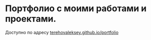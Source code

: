# Портфолио с моими работами и проектами.

Доступно по адресу [terehovaleksey.github.io/portfolio](https://terehovaleksey.github.io/portfolio/)
